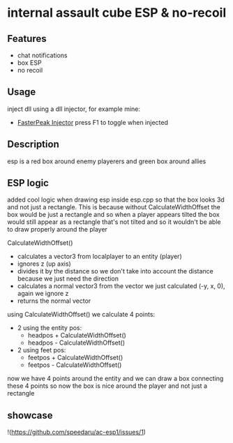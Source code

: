 # internal assault cube ESP & no-recoil

## Features
- chat notifications
- box ESP
- no recoil

## Usage
inject dll using a dll injector, for example mine:
- [FasterPeak Injector](https://github.com/speedaru/fasterpeak-injector)
press F1 to toggle when injected

## Description
esp is a red box around enemy playerers and green box around allies

## ESP logic
added cool logic when drawing esp inside esp.cpp so that the box looks 3d and not just a rectangle.
This is because without CalculateWidthOffset the box would be just a rectangle and so when a player appears
tilted the box would still appear as a rectangle that's not tilted and so it wouldn't be able to draw properly around the player

CalculateWidthOffset()
- calculates a vector3 from localplayer to an entity (player)
- ignores z (up axis)
- divides it by the distance so we don't take into account the distance because we just need the direction
- calculates a normal vector3 from the vector we just calculated (-y, x, 0), again we ignore z
- returns the normal vector

using CalculateWidthOffset() we calculate 4 points:
- 2 using the entity pos:
    - headpos + CalculateWidthOffset()
    - headpos - CalculateWidthOffset()
- 2 using feet pos:
    - feetpos + CalculateWidthOffset()
    - feetpos - CalculateWidthOffset()

now we have 4 points around the entity and we can draw a box connecting these 4 points so now the box is nice around the player and not just a rectangle

## showcase
!(https://github.com/speedaru/ac-esp1/issues/1)
